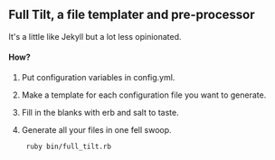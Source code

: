## Full Tilt, a file templater and pre-processor

It's a little like Jekyll but a lot less opinionated.

#### How?
1. Put configuration variables in config.yml.
2. Make a template for each configuration file you want to generate.
3. Fill in the blanks with erb and salt to taste.
4. Generate all your files in one fell swoop.

        ruby bin/full_tilt.rb
